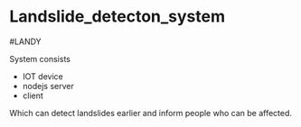 # Landslide_detecton_system

#LANDY

System consists

* IOT device 
* nodejs server
* client 

Which can detect landslides earlier and inform people who can be affected.

